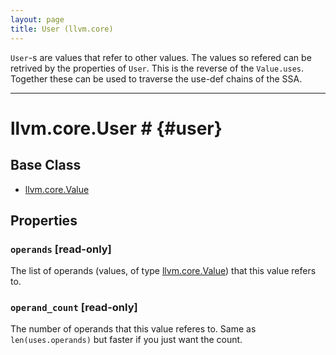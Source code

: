 ```yaml
---
layout: page
title: User (llvm.core)
---
```


`User`-s are values that refer to other values. The values so refered
can be retrived by the properties of `User`. This is the reverse of
the `Value.uses`. Together these can be used to traverse the use-def
chains of the SSA.

* * *


# llvm.core.User # {#user}
## Base Class
- [llvm.core.Value][]

## Properties

### `operands` \[read-only\]

The list of operands (values, of type [llvm.core.Value][]) that this
value refers to.

### `operand_count` \[read-only\]

The number of operands that this value referes to. Same as
`len(uses.operands)` but faster if you just want the count.


[llvm.core.Value]: llvm.core.Value.html

